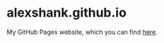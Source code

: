 # alexshank.github.io
My GitHub Pages website, which you can find [here](https://alexshank.github.io).
